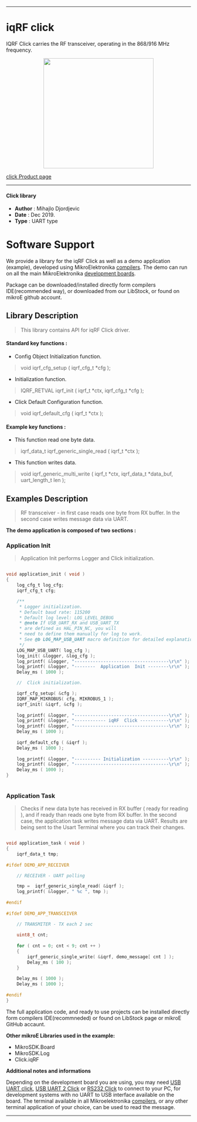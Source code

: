 

---
# iqRF click

IQRF Click carries the RF transceiver, operating in the 868/916 MHz frequency.

<p align="center">
  <img src="https://download.mikroe.com/images/click_for_ide/iqrf_click.png" height=300px>
</p>

[click Product page](https://www.mikroe.com/iqrf-click)

---


#### Click library 

- **Author**        : Mihajlo Djordjevic
- **Date**          : Dec 2019.
- **Type**          : UART type


# Software Support

We provide a library for the iqRF Click 
as well as a demo application (example), developed using MikroElektronika 
[compilers](https://shop.mikroe.com/compilers). 
The demo can run on all the main MikroElektronika [development boards](https://shop.mikroe.com/development-boards).

Package can be downloaded/installed directly form compilers IDE(recommended way), or downloaded from our LibStock, or found on mikroE github account. 

## Library Description

> This library contains API for iqRF Click driver.

#### Standard key functions :

- Config Object Initialization function.
> void iqrf_cfg_setup ( iqrf_cfg_t *cfg ); 
 
- Initialization function.
> IQRF_RETVAL iqrf_init ( iqrf_t *ctx, iqrf_cfg_t *cfg );

- Click Default Configuration function.
> void iqrf_default_cfg ( iqrf_t *ctx );

#### Example key functions :

- This function read one byte data.
> iqrf_data_t iqrf_generic_single_read ( iqrf_t *ctx );
 
- This function writes data.
> void iqrf_generic_multi_write ( iqrf_t *ctx, iqrf_data_t *data_buf,  uart_length_t len );

## Examples Description

> 
> RF transceiver - in first case reads one byte from RX buffer. 
> In the second case writes message data via UART.
> 

**The demo application is composed of two sections :**

### Application Init 

>
> Application Init performs Logger and Click initialization.
> 

```c

void application_init ( void )
{
    log_cfg_t log_cfg;
    iqrf_cfg_t cfg;

    /** 
     * Logger initialization.
     * Default baud rate: 115200
     * Default log level: LOG_LEVEL_DEBUG
     * @note If USB_UART_RX and USB_UART_TX 
     * are defined as HAL_PIN_NC, you will 
     * need to define them manually for log to work. 
     * See @b LOG_MAP_USB_UART macro definition for detailed explanation.
     */
    LOG_MAP_USB_UART( log_cfg );
    log_init( &logger, &log_cfg );
    log_printf( &logger, "------------------------------------\r\n" );
    log_printf( &logger, "--------  Application  Init --------\r\n" );
    Delay_ms ( 1000 );

    //  Click initialization.

    iqrf_cfg_setup( &cfg );
    IQRF_MAP_MIKROBUS( cfg, MIKROBUS_1 );
    iqrf_init( &iqrf, &cfg );
    
    log_printf( &logger, "------------------------------------\r\n" );
    log_printf( &logger, "------------ iqRF  Click -----------\r\n" );
    log_printf( &logger, "------------------------------------\r\n" );
    Delay_ms ( 1000 );
    
    iqrf_default_cfg ( &iqrf );
    Delay_ms ( 1000 );
    
    log_printf( &logger, "---------- Initialization ----------\r\n" );
    log_printf( &logger, "------------------------------------\r\n" );
    Delay_ms ( 1000 );
}
  
```

### Application Task

>
> Checks if new data byte has received in RX buffer ( ready for reading ),
> and if ready than reads one byte from RX buffer. In the second case, 
> the application task writes message data via UART. Results are being sent 
> to the Usart Terminal where you can track their changes.
> 

```c

void application_task ( void )
{
    iqrf_data_t tmp;
    
#ifdef DEMO_APP_RECEIVER

    // RECEIVER - UART polling

    tmp =  iqrf_generic_single_read( &iqrf );
    log_printf( &logger, " %c ", tmp );
        
#endif
        
#ifdef DEMO_APP_TRANSCEIVER

    // TRANSMITER - TX each 2 sec
        
    uint8_t cnt;
        
    for ( cnt = 0; cnt < 9; cnt ++ )
    {
        iqrf_generic_single_write( &iqrf, demo_message[ cnt ] );
        Delay_ms ( 100 );
    }
    
    Delay_ms ( 1000 );
    Delay_ms ( 1000 );
       
#endif
}

```

The full application code, and ready to use projects can be  installed directly form compilers IDE(recommneded) or found on LibStock page or mikroE GitHub accaunt.

**Other mikroE Libraries used in the example:** 

- MikroSDK.Board
- MikroSDK.Log
- Click.iqRF

**Additional notes and informations**

Depending on the development board you are using, you may need 
[USB UART click](https://shop.mikroe.com/usb-uart-click), 
[USB UART 2 Click](https://shop.mikroe.com/usb-uart-2-click) or 
[RS232 Click](https://shop.mikroe.com/rs232-click) to connect to your PC, for 
development systems with no UART to USB interface available on the board. The 
terminal available in all Mikroelektronika 
[compilers](https://shop.mikroe.com/compilers), or any other terminal application 
of your choice, can be used to read the message.



---
